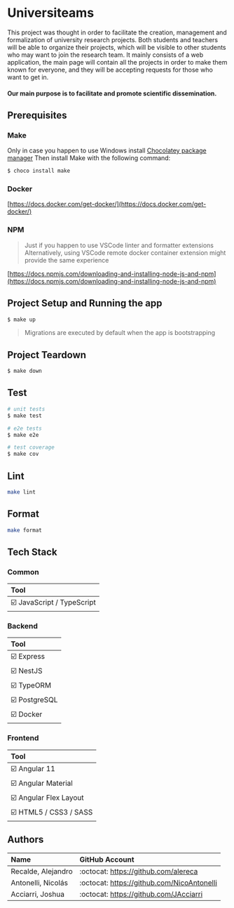 # Universiteams

This project was thought in order to facilitate the creation, management and formalization of university research projects. Both students and teachers will be able to organize their projects, which will be visible to other students who may want to join the research team.
It mainly consists of a web application, the main page will contain all the projects in order to make them known for everyone, and they will be accepting requests for those who want to get in.

#### Our main purpose is to facilitate and promote scientific dissemination.

## Prerequisites
### Make
Only in case you happen to use Windows install [Chocolatey package manager](https://chocolatey.org/install)
Then install Make with the following command:
```bash
$ choco install make
```
### Docker
[https://docs.docker.com/get-docker/](https://docs.docker.com/get-docker/)

### NPM
> Just if you happen to use VSCode linter and formatter extensions
> Alternatively, using VSCode remote docker container extension might provide the same experience

[https://docs.npmjs.com/downloading-and-installing-node-js-and-npm](https://docs.npmjs.com/downloading-and-installing-node-js-and-npm)

## Project Setup and Running the app
```bash
$ make up
```
> Migrations are executed by default when the app is bootstrapping


## Project Teardown
```bash
$ make down
```

## Test

```bash
# unit tests
$ make test

# e2e tests
$ make e2e

# test coverage
$ make cov
```

## Lint

```bash
make lint
```

## Format

```bash
make format
```

## Tech Stack

### Common

| Tool                                            |
| :---------------------------------------------- |
| :ballot_box_with_check: JavaScript / TypeScript |

### Backend

| Tool                               |
| :--------------------------------- |
| :ballot_box_with_check: Express    |
| :ballot_box_with_check: NestJS     |
| :ballot_box_with_check: TypeORM    |
| :ballot_box_with_check: PostgreSQL |
| :ballot_box_with_check: Docker     |

### Frontend

| Tool                                        |
| :------------------------------------------ |
| :ballot_box_with_check: Angular 11          |
| :ballot_box_with_check: Angular Material    |
| :ballot_box_with_check: Angular Flex Layout |
| :ballot_box_with_check: HTML5 / CSS3 / SASS |

## Authors

| Name               | GitHub Account                             |
| :----------------- | :----------------------------------------- |
| Recalde, Alejandro | :octocat: https://github.com/alereca       |
| Antonelli, Nicolás | :octocat: https://github.com/NicoAntonelli |
| Acciarri, Joshua   | :octocat: https://github.com/JAcciarri     |
